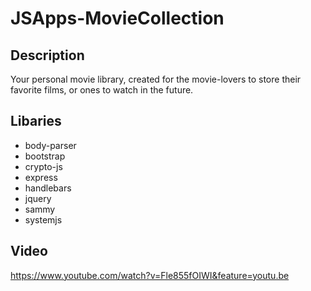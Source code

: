 # JSApps-MovieCollection

## Description
Your personal movie library, created for the movie-lovers to store their favorite films, or ones to watch in the future.

## Libaries
* body-parser
* bootstrap
* crypto-js
* express
* handlebars
* jquery
* sammy
* systemjs

## Video 
https://www.youtube.com/watch?v=Fle855fOIWI&feature=youtu.be
